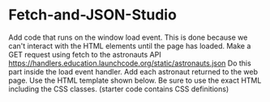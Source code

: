 # Fetch-and-JSON-Studio

Add code that runs on the window load event.
This is done because we can't interact with the HTML elements until the page has loaded.
Make a GET request using fetch to the astronauts API https://handlers.education.launchcode.org/static/astronauts.json
Do this part inside the load event handler.
Add each astronaut returned to the web page.
Use the HTML template shown below.
Be sure to use the exact HTML including the CSS classes. (starter code contains CSS definitions)
